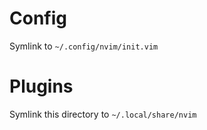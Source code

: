 
# Config
Symlink to `~/.config/nvim/init.vim`

# Plugins
Symlink this directory to `~/.local/share/nvim`

